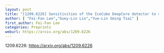 ```yaml
---
layout: post
title: "[1209.6226] Sensitivities of the IceCube DeepCore detector to signatures of low-mass dark matter in the Galactic halo"
author: [ "Fei-Fan Lee","Guey-Lin Lin","Yue-Lin Sming Tsai" ]
first_author: Fei-Fan Lee
categories: Preprints
weburl: https://arxiv.org/abs/1209.6226
---
```


1209.6226: https://arxiv.org/abs/1209.6226
